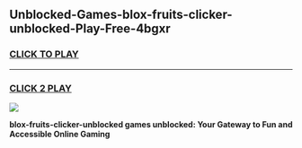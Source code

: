 
## Unblocked-Games-blox-fruits-clicker-unblocked-Play-Free-4bgxr
<h3>
<a href="https://premium76.site?title=blox-fruits-clicker-unblocked&ref=20M">CLICK TO PLAY</a></h3>
<hr>

<h3>
<a href="https://premium76.site?title=blox-fruits-clicker-unblocked&ref=20M">CLICK 2 PLAY</a>
  
</h3>

<a href="https://premium76.site?title=blox-fruits-clicker-unblocked&ref=19M"><img src="https://clearcache.store/games.png"></a>


**blox-fruits-clicker-unblocked games unblocked: Your Gateway to Fun and Accessible Online Gaming**
